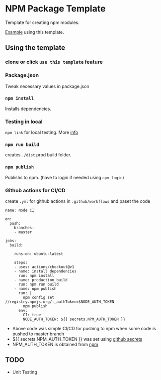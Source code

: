 # NPM Package Template

Template for creating npm modules.

[Example](https://github.com/sriramrudraraju/sriram-npm-package-2) using this template.

## Using the template

### clone or click `use this template` feature

### Package.json
 Tweak necessary values in package.json

### `npm install`
Installs dependencies.

### Testing in local
`npm link` for local testing. More [info](https://docs.npmjs.com/cli/link)

### `npm run build`
creates `./dist` prod build folder.

### `npm publish` 
Publishs to npm. (have to login if needed using `npm login`)

### Github actions for CI/CD
create `.yml` for github actions in `.github/workflows` and paset the code

```
name: Node CI

on:
  push:
    branches:
    - master

jobs:
  build:

    runs-on: ubuntu-latest

    steps:
    - uses: actions/checkout@v1
    - name: install dependencies
      run: npm install
    - name: production build
      run: npm run build
    - name: npm publish
      run: |
        npm config set //registry.npmjs.org/:_authToken=$NODE_AUTH_TOKEN
        npm publish
      env:
        CI: true
        NODE_AUTH_TOKEN: ${{ secrets.NPM_AUTH_TOKEN }}
 ```
 * Above code was simple CI/CD for pushing to npm when some code is pushed to master branch
 * ${{ secrets.NPM_AUTH_TOKEN }} was set using [github secrets](https://help.github.com/en/articles/virtual-environments-for-github-actions#creating-and-using-secrets-encrypted-variables)
 * NPM_AUTH_TOKEN is obtained from [npm](https://docs.npmjs.com/creating-and-viewing-authentication-tokens)

## TODO

* Unit Testing
